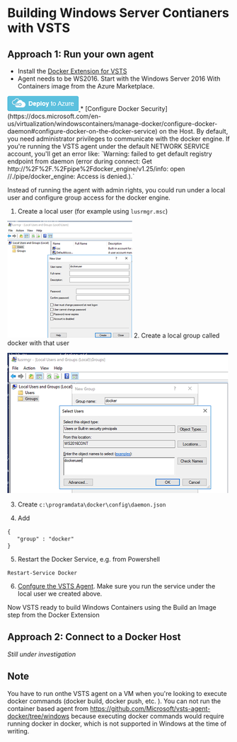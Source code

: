 # Building Windows Server Contianers with VSTS

## Approach 1: Run your own agent

* Install the [Docker Extension for VSTS](https://marketplace.visualstudio.com/items?itemName=ms-vscs-rm.docker) 
* Agent needs to be WS2016. Start with the Windows Server 2016 With Containers image from the Azure Marketplace. 
<a href="https://portal.azure.com/#create/Microsoft.Template/uri/https%3A%2F%2Fraw.githubusercontent.com%2Fxtophs%2Fvsts-building-windows-server-containers%2Fmaster%2Fscripts%2Fazuredeploy.json" target="_blank">
<img src="https://raw.githubusercontent.com/Azure/azure-quickstart-templates/master/1-CONTRIBUTION-GUIDE/images/deploytoazure.png"/>
</a>
* [Configure Docker Security](https://docs.microsoft.com/en-us/virtualization/windowscontainers/manage-docker/configure-docker-daemon#configure-docker-on-the-docker-service) on the Host. By default, you need administrator privileges to communicate with the docker engine. 
If you're running the VSTS agent under the default NETWORK SERVICE account, you'll get an error like: `Warning: failed to get default registry endpoint from daemon (error during connect: Get http://%2F%2F.%2Fpipe%2Fdocker_engine/v1.25/info: open //./pipe/docker_engine: Access is denied.).`

Instead of running the agent with admin rights, you could run under a local user and configure group access for the docker engine. 

1. Create a local user (for example using `lusrmgr.msc`)

![New User](images/newuser.png)
2. Create a local group called docker with that user

![New Group](images/newgroup.png)

3. Create `c:\programdata\docker\config\daemon.json`


4. Add 
```
{
   "group" : "docker"
}
```

5. Restart the Docker Service, e.g. from Powershell
```
Restart-Service Docker
```
6. [Confgure the VSTS Agent](https://www.visualstudio.com/en-us/docs/build/actions/agents/v2-windows#download-and-configure-the-agent). Make sure you run the service under the local user we created above. 

Now VSTS ready to build Windows Containers using the Build an Image step from the Docker Extension

## Approach 2: Connect to a Docker Host

<i>Still under investigation</i>

## Note
You have to run onthe VSTS agent on a VM when you're looking to execute docker commands (docker build, docker push, etc. ). You can not run the container based agent from https://github.com/Microsoft/vsts-agent-docker/tree/windows because executing docker commands would require running docker in docker, which is not supported in Windows at the time of writing.

